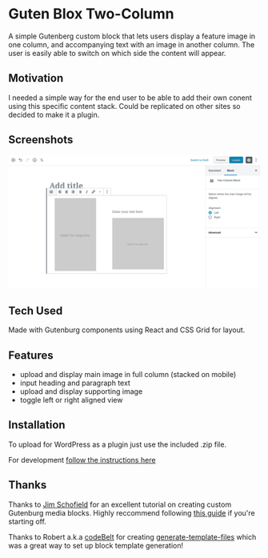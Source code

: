 # Guten Blox Two-Column
A simple Gutenberg custom block that lets users display a feature image in one column, and accompanying text with an image in another column. The user is easily able to switch on which side the content will appear. 

## Motivation
I needed a simple way for the end user to be able to add their own conent using this specific content stack. Could be replicated on other sites so decided to make it a plugin. 

## Screenshots
![Guten Blox Two-Column](/screenshots/gutenblox.png?raw=true "gutenblox screenshot")

## Tech Used
Made with Gutenburg components using React and CSS Grid for layout.

## Features
- upload and display main image in full column (stacked on mobile)
- input heading and paragraph text
- upload and display supporting image
- toggle left or right aligned view

## Installation
To upload for WordPress as a plugin just use the included .zip file.

For development [follow the instructions here](https://github.com/JimSchofield/Guty-Blocks-2/tree/tutorial/media-block)

## Thanks
Thanks to [Jim Schofield](https://github.com/JimSchofield) for an excellent tutorial on creating custom Gutenburg media blocks. Highly reccommend following [this guide](http://jschof.com/gutenberg-blocks/tutorial/beginner-gutenberg-block-an-easy-media-block-with-media-upload-and-richtext/) if you're starting off.


Thanks to Robert a.k.a [codeBelt](https://github.com/codeBelt) for creating [generate-template-files](https://github.com/codeBelt/generate-template-files) which was a great way to set up block template generation!
